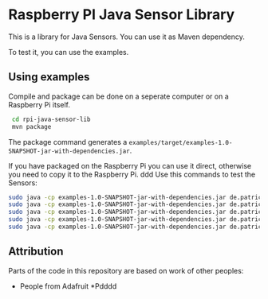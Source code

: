 # Raspberry PI Java Sensor Library

This is a library for Java Sensors. You can use it as Maven dependency.

To test it, you can use the examples.

## Using examples

Compile and package can be done on a seperate computer or on a Raspberry Pi itself.
```bash
 cd rpi-java-sensor-lib
 mvn package 
```

The package command generates a ```examples/target/examples-1.0-SNAPSHOT-jar-with-dependencies.jar```.

If you have packaged on the Raspberry Pi you can use it direct, otherwise you need to copy it to the Raspberry Pi.
ddd
Use this commands to test the Sensors:

```bash
sudo java -cp examples-1.0-SNAPSHOT-jar-with-dependencies.jar de.patricksteinert.rpisensorlib.examples.AdafruitBMP180Example
sudo java -cp examples-1.0-SNAPSHOT-jar-with-dependencies.jar de.patricksteinert.rpisensorlib.examples.AdafruitBMP280Example
sudo java -cp examples-1.0-SNAPSHOT-jar-with-dependencies.jar de.patricksteinert.rpisensorlib.examples.Sht15Example
sudo java -cp examples-1.0-SNAPSHOT-jar-with-dependencies.jar de.patricksteinert.rpisensorlib.examples.PollutionSensorADS1015Example
sudo java -cp examples-1.0-SNAPSHOT-jar-with-dependencies.jar de.patricksteinert.rpisensorlib.examples.Tsl45315Example
```
## Attribution

Parts of the code in this repository are based on work of other peoples:
* People from Adafruit
*Pdddd
